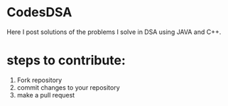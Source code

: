 # CodesDSA
Here I post solutions of  the problems  I solve in DSA using JAVA and C++.

# steps to contribute:
1. Fork repository
2. commit changes to your repository
3. make a pull request

